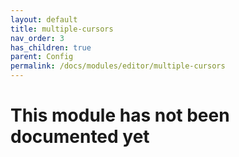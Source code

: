```yaml
---
layout: default
title: multiple-cursors
nav_order: 3
has_children: true
parent: Config
permalink: /docs/modules/editor/multiple-cursors
---
```


# This module has not been documented yet
